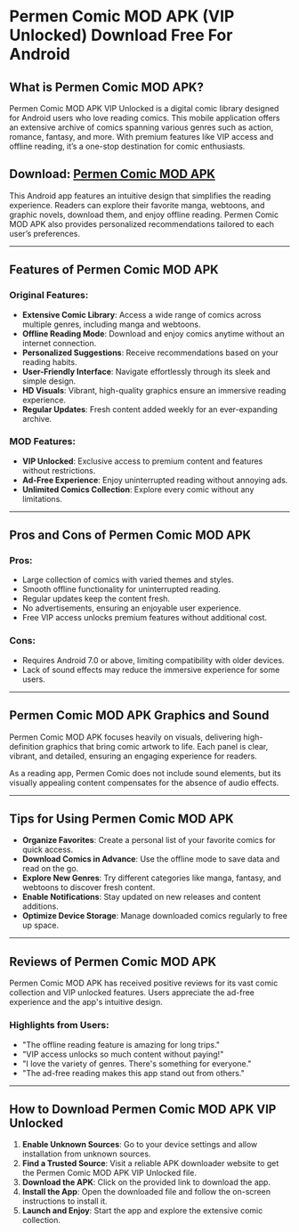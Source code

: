 # Permen Comic MOD APK (VIP Unlocked) Download Free For Android

## What is Permen Comic MOD APK?

Permen Comic MOD APK VIP Unlocked is a digital comic library designed for Android users who love reading comics. This mobile application offers an extensive archive of comics spanning various genres such as action, romance, fantasy, and more. With premium features like VIP access and offline reading, it’s a one-stop destination for comic enthusiasts.

## Download: [Permen Comic MOD APK](https://modhello.com/id/permen-comic/)

This Android app features an intuitive design that simplifies the reading experience. Readers can explore their favorite manga, webtoons, and graphic novels, download them, and enjoy offline reading. Permen Comic MOD APK also provides personalized recommendations tailored to each user’s preferences.

---

## Features of Permen Comic MOD APK

### Original Features:
- **Extensive Comic Library**: Access a wide range of comics across multiple genres, including manga and webtoons.
- **Offline Reading Mode**: Download and enjoy comics anytime without an internet connection.
- **Personalized Suggestions**: Receive recommendations based on your reading habits.
- **User-Friendly Interface**: Navigate effortlessly through its sleek and simple design.
- **HD Visuals**: Vibrant, high-quality graphics ensure an immersive reading experience.
- **Regular Updates**: Fresh content added weekly for an ever-expanding archive.

### MOD Features:
- **VIP Unlocked**: Exclusive access to premium content and features without restrictions.
- **Ad-Free Experience**: Enjoy uninterrupted reading without annoying ads.
- **Unlimited Comics Collection**: Explore every comic without any limitations.

---

## Pros and Cons of Permen Comic MOD APK

### Pros:
- Large collection of comics with varied themes and styles.
- Smooth offline functionality for uninterrupted reading.
- Regular updates keep the content fresh.
- No advertisements, ensuring an enjoyable user experience.
- Free VIP access unlocks premium features without additional cost.

### Cons:
- Requires Android 7.0 or above, limiting compatibility with older devices.
- Lack of sound effects may reduce the immersive experience for some users.

---

## Permen Comic MOD APK Graphics and Sound

Permen Comic MOD APK focuses heavily on visuals, delivering high-definition graphics that bring comic artwork to life. Each panel is clear, vibrant, and detailed, ensuring an engaging experience for readers. 

As a reading app, Permen Comic does not include sound elements, but its visually appealing content compensates for the absence of audio effects.

---

## Tips for Using Permen Comic MOD APK

- **Organize Favorites**: Create a personal list of your favorite comics for quick access.
- **Download Comics in Advance**: Use the offline mode to save data and read on the go.
- **Explore New Genres**: Try different categories like manga, fantasy, and webtoons to discover fresh content.
- **Enable Notifications**: Stay updated on new releases and content additions.
- **Optimize Device Storage**: Manage downloaded comics regularly to free up space.

---

## Reviews of Permen Comic MOD APK

Permen Comic MOD APK has received positive reviews for its vast comic collection and VIP unlocked features. Users appreciate the ad-free experience and the app's intuitive design. 

### Highlights from Users:
- "The offline reading feature is amazing for long trips."
- "VIP access unlocks so much content without paying!"
- "I love the variety of genres. There's something for everyone."
- "The ad-free reading makes this app stand out from others."

---

## How to Download Permen Comic MOD APK VIP Unlocked

1. **Enable Unknown Sources**: Go to your device settings and allow installation from unknown sources.
2. **Find a Trusted Source**: Visit a reliable APK downloader website to get the Permen Comic MOD APK VIP Unlocked file.
3. **Download the APK**: Click on the provided link to download the app.
4. **Install the App**: Open the downloaded file and follow the on-screen instructions to install it.
5. **Launch and Enjoy**: Start the app and explore the extensive comic collection.
